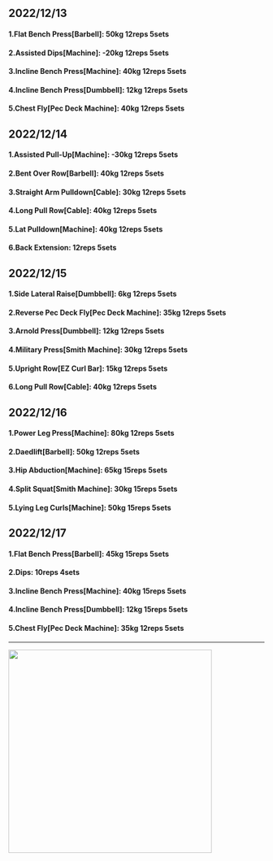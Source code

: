 ## 2022/12/13
#### 1.Flat Bench Press\[Barbell\]: 50kg 12reps 5sets
#### 2.Assisted Dips\[Machine\]: -20kg 12reps 5sets
#### 3.Incline Bench Press\[Machine\]: 40kg 12reps 5sets
#### 4.Incline Bench Press\[Dumbbell\]: 12kg 12reps 5sets
#### 5.Chest Fly\[Pec Deck Machine\]: 40kg 12reps 5sets

## 2022/12/14
#### 1.Assisted Pull-Up\[Machine\]: -30kg 12reps 5sets
#### 2.Bent Over Row\[Barbell\]: 40kg 12reps 5sets
#### 3.Straight Arm Pulldown\[Cable\]: 30kg 12reps 5sets
#### 4.Long Pull Row\[Cable\]: 40kg 12reps 5sets
#### 5.Lat Pulldown\[Machine\]: 40kg 12reps 5sets
#### 6.Back Extension: 12reps 5sets

## 2022/12/15
#### 1.Side Lateral Raise\[Dumbbell\]: 6kg 12reps 5sets
#### 2.Reverse Pec Deck Fly\[Pec Deck Machine\]: 35kg 12reps 5sets
#### 3.Arnold Press\[Dumbbell\]: 12kg 12reps 5sets
#### 4.Military Press\[Smith Machine\]: 30kg 12reps 5sets
#### 5.Upright Row\[EZ Curl Bar\]: 15kg 12reps 5sets
#### 6.Long Pull Row\[Cable\]: 40kg 12reps 5sets

## 2022/12/16
#### 1.Power Leg Press\[Machine\]: 80kg 12reps 5sets
#### 2.Daedlift\[Barbell\]: 50kg 12reps 5sets
#### 3.Hip Abduction\[Machine\]: 65kg 15reps 5sets
#### 4.Split Squat\[Smith Machine\]: 30kg 15reps 5sets
#### 5.Lying Leg Curls\[Machine\]: 50kg 15reps 5sets

## 2022/12/17
#### 1.Flat Bench Press\[Barbell\]: 45kg 15reps 5sets
#### 2.Dips: 10reps 4sets
#### 3.Incline Bench Press\[Machine\]: 40kg 15reps 5sets
#### 4.Incline Bench Press\[Dumbbell\]: 12kg 15reps 5sets
#### 5.Chest Fly\[Pec Deck Machine\]: 35kg 12reps 5sets

---

<img src='../_resources/__067.png' width='400px' />
